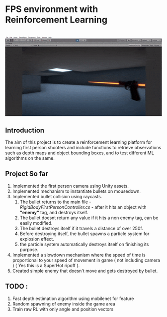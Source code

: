 # FPS environment with Reinforcement Learning
<img> <img src="https://github.com/Manjunatha-b/FirstPersonShooterAI/blob/master/WorkingGif.gif" width="700"></img>
## Introduction

The aim of this project is to create a reinforcement learning platform for learning first person shooters and include functions to retrieve observations such as depth maps and object bounding boxes, and to test different ML algorithms on the same.

## Project So far

1. Implemented the first person camera using Unity assets.
1. Implemented mechanism to instantiate bullets on mousedown.
1. Implemented bullet collision using raycasts.
    1. The bullet returns to the main file - *RigidBodyFirstPersonController.cs* - after it hits an object with <b>"enemy"</b> tag, and destroys itself.
    1. The bullet doesnt return any value if it hits a non enemy tag, can be easily modified.
    1. The bullet destroys itself if it travels a distance of over 250f.
    1. Before destroying itself, the bullet spawns a particle system for explosion effect.
    1. the particle system automatically destroys itself on finishing its purpose.
1. Implemented a slowdown mechanism where the speed of time is proportional to your speed of movement in game ( not including camera ) ( Yes this is a SuperHot ripoff ).
1. Created simple enemy that doesn't move and gets destroyed by bullet.


## TODO :

1. Fast depth estimation algorithm using mobilenet for feature
1. Random spawning of enemy inside the game area
1. Train raw RL with only angle and position vectors
